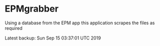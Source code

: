 # EPMgrabber
Using a database from the EPM app this application scrapes the files as required


Latest backup: Sun Sep 15 03:37:01 UTC 2019
